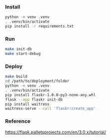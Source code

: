 ### Install

```bash
python -m venv .venv
. .venv/bin/activate
pip install -r requirements.txt
```

### Run

```bash
make init-db
make start-debug
```

### Deploy

```bash
make build
cd /path/to/deployment/folder
python -m venv .venv
. .venv/bin/activate
pip install flaskr-1.0.0-py3-none-any.whl
flask --app flaskr init-db
pip install waitress
waitress-serve --call 'flaskr:create_app'
```

### Reference

https://flask.palletsprojects.com/en/3.0.x/tutorial/